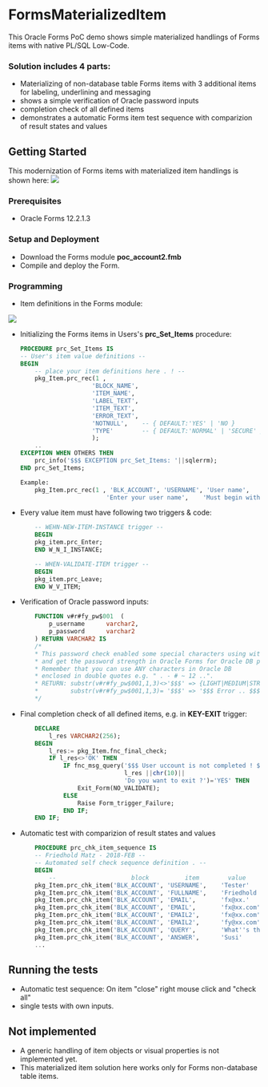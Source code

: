 # FormsMaterializedItem
This Oracle Forms PoC demo shows simple materialized handlings of Forms items with native PL/SQL Low-Code.


### Solution includes 4 parts:
* Materializing of non-database table Forms items with 3 additional items for labeling, underlining and messaging
* shows a simple verification of Oracle password inputs
* completion check of all defined items
* demonstrates a automatic Forms item test sequence with comparizion of result states and values

## Getting Started

This modernization of Forms items with materialized item handlings is shown here:
<img src="http://www.fmatz.com/MITEM.gif" />

### Prerequisites

* Oracle Forms 12.2.1.3

### Setup and Deployment

* Download the Forms module **poc_account2.fmb**
* Compile and deploy the Form.

### Programming

* Item definitions in the Forms module:

<img src="http://www.fmatz.com/MITEM-FULL.png" />

* Initializing the Forms items in Users's **prc_Set_Items** procedure:

    ```sql
    PROCEDURE prc_Set_Items IS
    -- User's item value definitions --
    BEGIN
        -- place your item definitions here . ! --
        pkg_Item.prc_rec(1 , 
                        'BLOCK_NAME',
                        'ITEM_NAME',
                        'LABEL_TEXT',
                        'ITEM_TEXT',
                        'ERROR_TEXT',
                        'NOTNULL',    -- { DEFAULT:'YES' | 'NO }
                        'TYPE'        -- { DEFAULT:'NORMAL' | 'SECURE' }
                        );
        ..
    EXCEPTION WHEN OTHERS THEN
        prc_info('$$$ EXCEPTION prc_Set_Items: '||sqlerrm);
    END prc_Set_Items;

    Example:
        pkg_Item.prc_rec(1 , 'BLK_ACCOUNT', 'USERNAME', 'User name',
                            'Enter your user name',    'Must begin with .. followed .. #_$');
    ```

* Every value item must have following two triggers & code:

    ```sql
        -- WEHN-NEW-ITEM-INSTANCE trigger --
        BEGIN
        pkg_item.prc_Enter;
        END W_N_I_INSTANCE;

        -- WHEN-VALIDATE-ITEM trigger --
        BEGIN
        pkg_item.prc_Leave;
        END W_V_ITEM;
    ```

* Verification of Oracle password inputs:

    ```sql
        FUNCTION v#r#fy_pw$001  (
            p_username      varchar2,
            p_password      varchar2
        ) RETURN VARCHAR2 IS
        /*
        * This password check enabled some special characters using with "my :-} password.§$"
        * and get the password strength in Oracle Forms for Oracle DB password settings.
        * Remember that you can use ANY characters in Oracle DB
        * enclosed in double quotes e.g. " . - # ~ 12 ..".
        * RETURN: substr(v#r#fy_pw$001,1,3)<>'$$$' => {LIGHT|MEDIUM|STRONG} :: 'OK'
        *         substr(v#r#fy_pw$001,1,3)= '$$$' => '$$$ Error .. $$$' .
        */
    ```
* Final completion check of all defined items, e.g. in **KEY-EXIT** trigger:

    ```sql
        DECLARE
            l_res VARCHAR2(256);
        BEGIN
            l_res:= pkg_Item.fnc_final_check;
            IF l_res<>'OK' THEN
                IF fnc_msg_query('$$$ User uccount is not completed ! $$$'||chr(10)||
                                 l_res ||chr(10)||
                                 'Do you want to exit ?')='YES' THEN
                    Exit_Form(NO_VALIDATE);
                ELSE
                    Raise Form_trigger_Failure;
                END IF;
        END IF;
    ```
* Automatic test with comparizion of result states and values

    ```sql
        PROCEDURE prc_chk_item_sequence IS
        -- Friedhold Matz - 2018-FEB --
        -- Automated self check sequence definition . --
        BEGIN
            --                     block          item        value           result( DEFAULT::OK | NOK )
        pkg_Item.prc_chk_item('BLK_ACCOUNT', 'USERNAME', 	'Tester'         				  );
        pkg_Item.prc_chk_item('BLK_ACCOUNT', 'FULLNAME', 	'Friedhold Matz' 				  );
        pkg_Item.prc_chk_item('BLK_ACCOUNT', 'EMAIL',    	'fx@xx.'         			 ,'OK'); -- <<< that's FALSE !
        pkg_Item.prc_chk_item('BLK_ACCOUNT', 'EMAIL',    	'fx@xx.com'      				  );
        pkg_Item.prc_chk_item('BLK_ACCOUNT', 'EMAIL2',    	'fx@xx.com'      			,'NOK');
        pkg_Item.prc_chk_item('BLK_ACCOUNT', 'EMAIL2',    	'fy@xx.com'      				  );
        pkg_Item.prc_chk_item('BLK_ACCOUNT', 'QUERY',    	'What''s the name of your cat ?'  );
        pkg_Item.prc_chk_item('BLK_ACCOUNT', 'ANSWER',   	'Susi'           				  );
        ...
    ```

## Running the tests

* Automatic test sequence: On item "close" right mouse click and "check all" 
* single tests with own inputs.

## Not implemented

* A generic handling of item objects or visual properties is not implemented yet.
* This materialized item solution here works only for Forms non-database table items.
